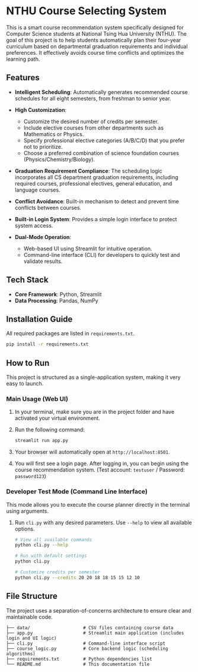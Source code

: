# NTHU Course Selecting System

This is a smart course recommendation system specifically designed for Computer Science students at National Tsing Hua University (NTHU). The goal of this project is to help students automatically plan their four-year curriculum based on departmental graduation requirements and individual preferences. It effectively avoids course time conflicts and optimizes the learning path.


## Features

* **Intelligent Scheduling**: Automatically generates recommended course schedules for all eight semesters, from freshman to senior year.
* **High Customization**:

  * Customize the desired number of credits per semester.
  * Include elective courses from other departments such as Mathematics or Physics.
  * Specify professional elective categories (A/B/C/D) that you prefer not to prioritize.
  * Choose a preferred combination of science foundation courses (Physics/Chemistry/Biology).
* **Graduation Requirement Compliance**: The scheduling logic incorporates all CS department graduation requirements, including required courses, professional electives, general education, and language courses.
* **Conflict Avoidance**: Built-in mechanism to detect and prevent time conflicts between courses.
* **Built-in Login System**: Provides a simple login interface to protect system access.
* **Dual-Mode Operation**:

  * Web-based UI using Streamlit for intuitive operation.
  * Command-line interface (CLI) for developers to quickly test and validate results.


## Tech Stack

* **Core Framework**: Python, Streamlit
* **Data Processing**: Pandas, NumPy


## Installation Guide

All required packages are listed in `requirements.txt`.

```bash
pip install -r requirements.txt
```


## How to Run

This project is structured as a single-application system, making it very easy to launch.

### Main Usage (Web UI)

1. In your terminal, make sure you are in the project folder and have activated your virtual environment.
2. Run the following command:

   ```bash
   streamlit run app.py
   ```
3. Your browser will automatically open at `http://localhost:8501`.
4. You will first see a login page. After logging in, you can begin using the course recommendation system.
   (Test account: `testuser` / Password: `password123`)

### Developer Test Mode (Command Line Interface)

This mode allows you to execute the course planner directly in the terminal using arguments.

1. Run `cli.py` with any desired parameters. Use `--help` to view all available options.

   ```bash
   # View all available commands
   python cli.py --help

   # Run with default settings
   python cli.py

   # Customize credits per semester
   python cli.py --credits 20 20 18 18 15 15 12 10
   ```


## File Structure

The project uses a separation-of-concerns architecture to ensure clear and maintainable code.

```
├── data/                    # CSV files containing course data
├── app.py                   # Streamlit main application (includes login and UI logic)
├── cli.py                   # Command-line interface script
├── course_logic.py          # Core backend logic (scheduling algorithms)
├── requirements.txt         # Python dependencies list
└── README.md                # This documentation file
```


